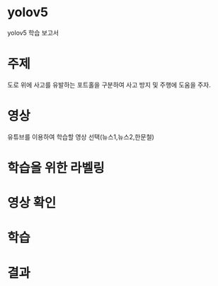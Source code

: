 # yolov5
yolov5 학습 보고서

# 주제
도로 위에 사고를 유발하는 포트홀을 구분하여 사고 방지 및 주행에 도움을 주자.

# 영상
유튜브를 이용하여 학습할 영상 선택(뉴스1,뉴스2,한문철)

# 학습을 위한 라벨링

# 영상 확인

# 학습

# 결과
